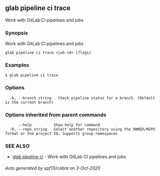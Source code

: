 ## glab pipeline ci trace

Work with GitLab CI pipelines and jobs

### Synopsis

Work with GitLab CI pipelines and jobs

```
glab pipeline ci trace <job-id> [flags]
```

### Examples

```
$ glab pipeline ci trace

```

### Options

```
  -b, --branch string   Check pipeline status for a branch. (Default is the current branch)
```

### Options inherited from parent commands

```
      --help          Show help for command
  -R, --repo string   Select another repository using the OWNER/REPO format or the project ID. Supports group namespaces
```

### SEE ALSO

* [glab pipeline ci](glab_pipeline_ci.md)	 - Work with GitLab CI pipelines and jobs

###### Auto generated by spf13/cobra on 3-Oct-2020
